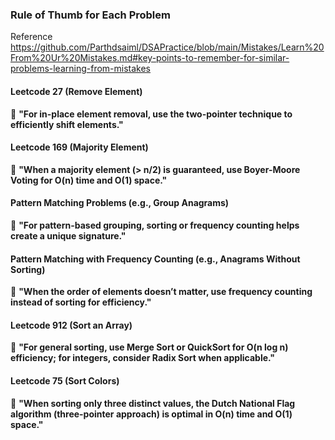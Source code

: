 ### **Rule of Thumb for Each Problem**  

Reference https://github.com/Parthdsaiml/DSAPractice/blob/main/Mistakes/Learn%20From%20Ur%20Mistakes.md#key-points-to-remember-for-similar-problems-learning-from-mistakes

#### **Leetcode 27 (Remove Element)**  
📌 **"For in-place element removal, use the two-pointer technique to efficiently shift elements."**  

#### **Leetcode 169 (Majority Element)**  
📌 **"When a majority element (> n/2) is guaranteed, use Boyer-Moore Voting for O(n) time and O(1) space."**  

#### **Pattern Matching Problems (e.g., Group Anagrams)**  
📌 **"For pattern-based grouping, sorting or frequency counting helps create a unique signature."**  

#### **Pattern Matching with Frequency Counting (e.g., Anagrams Without Sorting)** 
📌 **"When the order of elements doesn’t matter, use frequency counting instead of sorting for efficiency."**  

#### **Leetcode 912 (Sort an Array)**  
📌 **"For general sorting, use Merge Sort or QuickSort for O(n log n) efficiency; for integers, consider Radix Sort when applicable."**  

#### **Leetcode 75 (Sort Colors)**  
📌 **"When sorting only three distinct values, the Dutch National Flag algorithm (three-pointer approach) is optimal in O(n) time and O(1) space."**  
